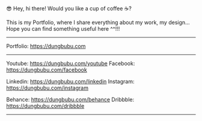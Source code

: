 😎 Hey, hi there!
Would you like a cup of coffee ☕?

This is my Portfolio, where I share everything about my work, my design...
Hope you can find something useful here ^^!!!

------------  ------------  ------------  ------------  ------------  ------------

Portfolio: https://dungbubu.com

------------  ------------  ------------  ------------  ------------  ------------

Youtube:   https://dungbubu.com/youtube            Facebook:  https://dungbubu.com/facebook

Linkedin:  https://dungbubu.com/linkedin           Instagram: https://dungbubu.com/instagram

Behance:   https://dungbubu.com/behance            Dribbble:  https://dungbubu.com/dribbble

------------  ------------  ------------  ------------  ------------  ------------
